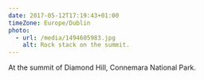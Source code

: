 ```yaml
---
date: 2017-05-12T17:19:43+01:00
timeZone: Europe/Dublin
photo:
  - url: /media/1494605983.jpg
    alt: Rock stack on the summit.
---
```

At the summit of Diamond Hill, Connemara National Park.
